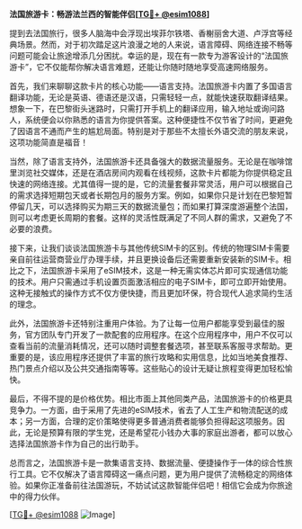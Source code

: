 **法国旅游卡：畅游法兰西的智能伴侣[[TG💪+ @esim1088](https://t.me/s/esim1088)]**

提到去法国旅行，很多人脑海中会浮现出埃菲尔铁塔、香榭丽舍大道、卢浮宫等经典场景。然而，对于初次踏足这片浪漫之地的人来说，语言障碍、网络连接不畅等问题可能会让旅途增添几分困扰。幸运的是，现在有一款专为游客设计的“法国旅游卡”，它不仅能帮你解决语言难题，还能让你随时随地享受高速网络服务。

首先，我们来聊聊这款卡片的核心功能——语言支持。法国旅游卡内置了多国语言翻译功能，无论是英语、德语还是汉语，只需轻轻一点，就能快速获取翻译结果。想象一下，在巴黎街头迷路时，只需打开手机上的翻译应用，输入地址或询问路人，系统便会以你熟悉的语言为你提供答案。这种便捷性不仅节省了时间，更避免了因语言不通而产生的尴尬局面。特别是对于那些不太擅长外语交流的朋友来说，这项功能简直是福音！

当然，除了语言支持外，法国旅游卡还具备强大的数据流量服务。无论是在咖啡馆里浏览社交媒体，还是在酒店房间内观看在线视频，这款卡片都能为你提供稳定且快速的网络连接。尤其值得一提的是，它的流量套餐非常灵活，用户可以根据自己的需求选择短期包天或者长期包月的服务方案。例如，如果你只是计划在巴黎短暂停留几天，可以选择购买为期三天的数据流量包；而如果打算深度游遍整个法国，则可以考虑更长周期的套餐。这样的灵活性既满足了不同人群的需求，又避免了不必要的浪费。

接下来，让我们谈谈法国旅游卡与其他传统SIM卡的区别。传统的物理SIM卡需要亲自前往运营商营业厅办理手续，并且更换设备后还需要重新安装新的SIM卡。相比之下，法国旅游卡采用了eSIM技术，这是一种无需实体芯片即可实现通信功能的技术。用户只需通过手机设置页面激活相应的电子SIM卡，即可立即开始使用。这种无接触式的操作方式不仅方便快捷，而且更加环保，符合现代人追求简约生活的理念。

此外，法国旅游卡还特别注重用户体验。为了让每一位用户都能享受到最佳的服务，官方团队专门开发了一款配套的应用程序。在这个应用程序中，用户不仅可以查看当前的流量消耗情况，还可以随时调整套餐选项，甚至联系客服寻求帮助。更重要的是，该应用程序还提供了丰富的旅行攻略和实用信息，比如当地美食推荐、热门景点介绍以及公共交通指南等等。这些贴心的设计无疑让旅程变得更加轻松愉快。

最后，不得不提的是价格优势。相比市面上其他同类产品，法国旅游卡的价格更具竞争力。一方面，由于采用了先进的eSIM技术，省去了人工生产和物流配送的成本；另一方面，合理的定价策略使得更多普通消费者能够负担得起这项服务。因此，无论是预算有限的学生党，还是希望花小钱办大事的家庭出游者，都可以放心选择法国旅游卡作为自己的出行助手。

总而言之，法国旅游卡是一款集语言支持、数据流量、便捷操作于一体的综合性旅行工具。它不仅解决了语言障碍这一痛点问题，更为用户提供了流畅稳定的网络体验。如果你正准备前往法国游玩，不妨试试这款智能伴侣吧！相信它会成为你旅途中的得力伙伴。

[[TG💪+ @esim1088](https://t.me/s/esim1088) ![Image](https://i.postimg.cc/4NQfJmqS/Snipaste-2025-05-13-00-14-12.png)]